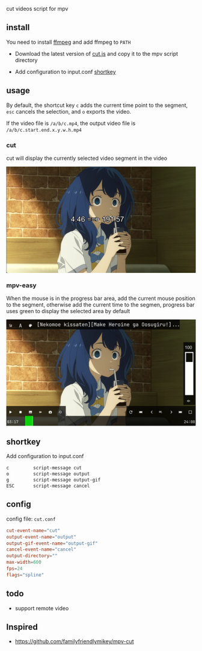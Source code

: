 cut videos script for mpv

## install

You need to install [ffmpeg](https://www.ffmpeg.org/download.html) and add ffmpeg to ```PATH```

- Download the latest version of [cut.js](https://github.com/mpv-easy/mpv-easy/releases) and copy it to the mpv script directory

- Add configuration to input.conf [shortkey](https://github.com/mpv-easy/mpv-easy/tree/main/mpv-cut#shortkey)


## usage

By default, the shortcut key `c` adds the current time point to the segment, `esc` cancels the selection, and `o` exports the video.

If the video file is `/a/b/c.mp4`, the output video file is `/a/b/c.start.end.x.y.w.h.mp4`

### cut

cut will display the currently selected video segment in the video

<div style="display: flex;">
  <img src="../assets/img/mpv-cut-text.webp" alt="cut"/>
</div>

### mpv-easy

When the mouse is in the progress bar area, add the current mouse position to the segment, otherwise add the current time to the segmen, progress bar uses green to display the selected area by default

<div style="display: flex;">
  <img src="../assets/img/mpv-easy-cut-area.webp" alt="mpv-easy-cut"/>
</div>


## shortkey


Add configuration to input.conf

```
c         script-message cut
o         script-message output
g         script-message output-gif
ESC       script-message cancel
```

## config

config file: `cut.conf`
```conf
cut-event-name="cut"
output-event-name="output"
output-gif-event-name="output-gif"
cancel-event-name="cancel"
output-directory=""
max-width=600
fps=24
flags="spline"
```

## todo

- support remote video

## Inspired
- https://github.com/familyfriendlymikey/mpv-cut
